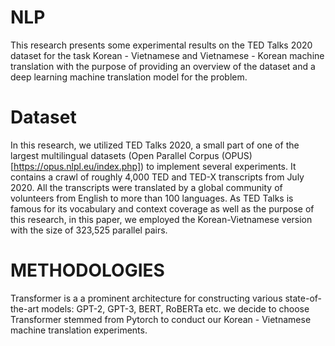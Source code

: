 # NLP
This research presents some experimental results on the TED Talks 2020 dataset for the task Korean - Vietnamese and Vietnamese - Korean machine translation with the purpose of providing an overview of the dataset and a deep learning machine translation model for the problem.
# Dataset 
In this research, we utilized TED Talks 2020, a small part of one of the largest multilingual datasets (Open Parallel Corpus (OPUS)[https://opus.nlpl.eu/index.php]) to implement several experiments. It contains a crawl of roughly 4,000 TED and TED-X transcripts from July 2020. All the transcripts were translated by a global community of volunteers from English to more than 100 languages. As TED Talks is famous for its vocabulary and context coverage as well as the purpose of this research, in this paper, we employed the Korean-Vietnamese version with the size of 323,525 parallel pairs.

# METHODOLOGIES
Transformer is a a prominent architecture for constructing various state-of-the-art models: GPT-2, GPT-3, BERT, RoBERTa etc. we decide to choose Transformer stemmed from Pytorch to conduct our Korean - Vietnamese machine translation experiments.
